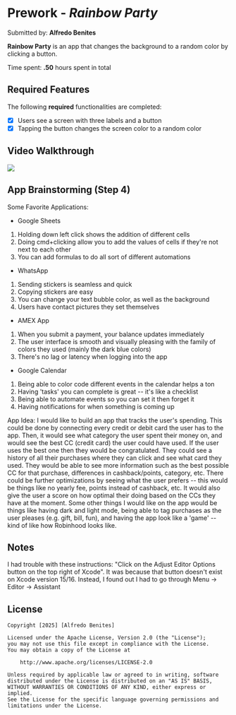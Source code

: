 # Prework - *Rainbow Party*

Submitted by: **Alfredo Benites**

**Rainbow Party** is an app that changes the background to a random color by clicking a button.

Time spent: **.50** hours spent in total

## Required Features

The following **required** functionalities are completed:

- [x] Users see a screen with three labels and a button
- [x] Tapping the button changes the screen color to a random color
 
## Video Walkthrough

<div>
    <a href="https://www.loom.com/share/25feb040869a46e083940c740f8a86b1">
    </a>
    <a href="https://www.loom.com/share/25feb040869a46e083940c740f8a86b1">
      <img style="max-width:300px;" src="https://cdn.loom.com/sessions/thumbnails/25feb040869a46e083940c740f8a86b1-799a307f14a8bab3-full-play.gif">
    </a>
  </div>

## App Brainstorming (Step 4)

Some Favorite Applications:

- Google Sheets 
1. Holding down left click shows the addition of different cells
2. Doing cmd+clicking allow you to add the values of cells if they're not next to each other
3. You can add formulas to do all sort of different automations

- WhatsApp
1. Sending stickers is seamless and quick
2. Copying stickers are easy
3. You can change your text bubble color, as well as the background
4. Users have contact pictures they set themselves

- AMEX App
1. When you submit a payment, your balance updates immediately
2. The user interface is smooth and visually pleasing with the family of colors they used (mainly the dark blue colors)
3. There's no lag or latency when logging into the app

- Google Calendar
1. Being able to color code different events in the calendar helps a ton
2. Having 'tasks' you can complete is great -- it's like a checklist
3. Being able to automate events so you can set it then forget it
4. Having notifications for when something is coming up

App Idea:
I would like to build an app that tracks the user's spending. This could be done by connecting every credit or debit card the user has to the app. Then, it would see what category the user spent their money on, and would see the best CC (credit card) the user could have used. If the user uses the best one then they would be congratulated. They could see a history of all their purchases where they can click and see what card they used. They would be able to see more information such as the best possible CC for that purchase, differences in cashback/points, category, etc. There could be further optimizations by seeing what the user prefers -- this would be things like no yearly fee, points instead of cashback, etc. It would also give the user a score on how optimal their doing based on the CCs they have at the moment. Some other things I would like on the app would be things like having dark and light mode, being able to tag purchases as the user pleases (e.g. gift, bill, fun), and having the app look like a 'game' -- kind of like how Robinhood looks like.

## Notes

I had trouble with these instructions: "Click on the Adjust Editor Options button on the top right of Xcode".
It was because that button doesn't exist on Xcode version 15/16.
Instead, I found out I had to go through Menu → Editor → Assistant

## License

    Copyright [2025] [Alfredo Benites]

    Licensed under the Apache License, Version 2.0 (the "License");
    you may not use this file except in compliance with the License.
    You may obtain a copy of the License at

        http://www.apache.org/licenses/LICENSE-2.0

    Unless required by applicable law or agreed to in writing, software
    distributed under the License is distributed on an "AS IS" BASIS,
    WITHOUT WARRANTIES OR CONDITIONS OF ANY KIND, either express or implied.
    See the License for the specific language governing permissions and
    limitations under the License.
